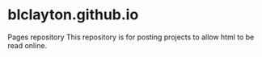 # blclayton.github.io
Pages repository
This repository is for posting projects to allow html to be read online.
